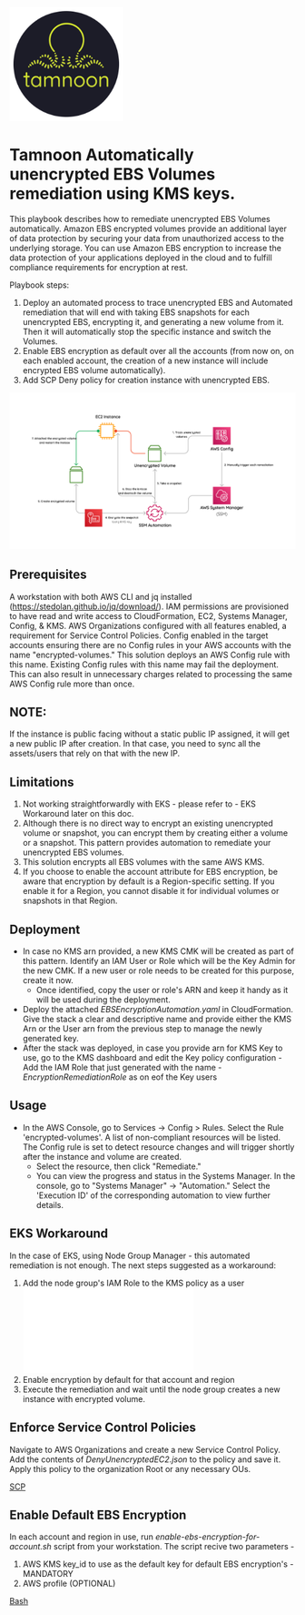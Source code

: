 
<img src="../images/icons/Tamnoon.png" width="200"/>

# Tamnoon Automatically unencrypted EBS Volumes remediation using KMS keys.

This playbook describes how to remediate unencrypted EBS Volumes automatically. 
Amazon EBS encrypted volumes provide an additional layer of data protection by securing your data from unauthorized access to the underlying storage.
You can use Amazon EBS encryption to increase the data protection of your applications deployed in the cloud and to fulfill compliance requirements for encryption at rest.

Playbook steps:
1. Deploy an automated process to trace unencrypted EBS and Automated remediation that will end with taking EBS snapshots for each unencrypted EBS, encrypting it, and generating a new volume from it. Then it will automatically stop the specific instance and switch the Volumes.
2. Enable EBS encryption as default over all the accounts (from now on, on each enabled account, the creation of a new instance will include encrypted EBS volume automatically).
3. Add SCP Deny policy for creation instance with unencrypted EBS.


![EBS architecture diagram](../images/TamnoonEBSEncryptionDiagrams.png)

## Prerequisites 
A workstation with both AWS CLI and jq installed (https://stedolan.github.io/jq/download/).
IAM permissions are provisioned to have read and write access to CloudFormation, EC2, Systems Manager, Config, & KMS.
AWS Organizations configured with all features enabled, a requirement for Service Control Policies.
Config enabled in the target accounts ensuring there are no Config rules in your AWS accounts with the name "encrypted-volumes." This solution deploys an AWS Config rule with this name. Existing Config rules with this name may fail the deployment. This can also result in unnecessary charges related to processing the same AWS Config rule more than once.

## NOTE:
If the instance is public facing without a static public IP assigned, it will get a new public IP after creation. In that case, you need to sync all the assets/users that rely on that with the new IP.

## Limitations
1. Not working straightforwardly with EKS - please refer to - EKS Workaround later on this doc.
2. Although there is no direct way to encrypt an existing unencrypted volume or snapshot, you can encrypt them by creating either a volume or a snapshot. This pattern provides automation to remediate your unencrypted EBS volumes.
3. This solution encrypts all EBS volumes with the same AWS KMS.
4. If you choose to enable the account attribute for EBS encryption, be aware that encryption by default is a Region-specific setting. If you enable it for a Region, you cannot disable it for individual volumes or snapshots in that Region.

## Deployment
 
* In case no KMS arn provided, a new KMS CMK will be created as part of this pattern. Identify an IAM User or Role which will be the Key Admin for the new CMK. If a new user or role needs to be created for this purpose, create it now.
  * Once identified, copy the user or role's ARN and keep it handy as it will be used during the deployment.
* Deploy the attached _EBSEncryptionAutomation.yaml_ in CloudFormation. Give the stack a clear and descriptive name and provide either the KMS Arn or the User arn from the previous step to manage the newly generated key.
* After the stack was deployed, in case you provide arn for KMS Key to use, go to the KMS dashboard and edit the Key policy configuration - Add the IAM Role that just generated with the name - _EncryptionRemediationRole_ as on eof the Key users


## Usage
* In the AWS Console, go to Services -> Config > Rules. Select the Rule 'encrypted-volumes'. A list of non-compliant resources will be listed. The Config rule is set to detect resource changes and will trigger shortly after the instance and volume are created.
    * Select the resource, then click "Remediate."
    * You can view the progress and status in the Systems Manager. In the console, go to "Systems Manager" -> "Automation." Select the 'Execution ID' of the corresponding automation to view further details.


## EKS Workaround
In the case of EKS, using Node Group Manager - this automated remediation is not enough. The next steps suggested as a workaround:
1. Add the node group's IAM Role to the KMS policy as a user ![Policy Template](CloudFormation/KMS_Policy_Statment_for_EKS.json)
2. Enable encryption by default for that account and region 
3. Execute the remediation and wait until the node group creates a new instance with encrypted volume.

## Enforce Service Control Policies

Navigate to AWS Organizations and create a new Service Control Policy. Add the contents of _DenyUnencryptedEC2.json_ to the policy and save it. Apply this policy to the organization Root or any necessary OUs.

[SCP](SCP)

## Enable Default EBS Encryption

In each account and region in use, run _enable-ebs-encryption-for-account.sh_ script from your workstation.
The script recive two parameters - 
1. AWS KMS key_id to use as the default key for default EBS encryption's - MANDATORY
2. AWS profile (OPTIONAL)

[Bash](Bash)

  